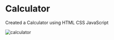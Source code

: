 # Calculator

Created a Calculator using HTML CSS JavaScript

![calculator](https://user-images.githubusercontent.com/87697180/225232537-f6070e06-dfb6-4c87-b5b8-c18dab816feb.png)

